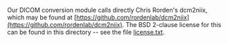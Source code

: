 Our DICOM conversion module calls directly Chris Rorden's dcm2niix, which may
be found at
[https://github.com/rordenlab/dcm2niix](https://github.com/rordenlab/dcm2niix). The
BSD 2-clause license for this can be found in this directory -- see the file
[license.txt](license.txt).

